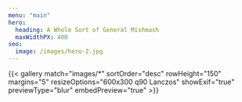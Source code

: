 ```yaml
---
menu: "main"
hero:
  heading: A Whole Sort of General Mishmash
  maxWidthPX: 400
seo:
  image: /images/hero-2.jpg
---
```


{{< gallery match="images/*" sortOrder="desc" rowHeight="150" margins="5" resizeOptions="600x300 q90 Lanczos" showExif="true" previewType="blur" embedPreview="true" >}}
